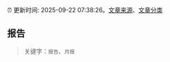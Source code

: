:alarm_clock: 更新时间: 2025-09-22 07:38:26。[文章来源](/README.md)、[文章分类](/TAGS.md)

## 报告


> 关键字：`报告`、`月报`



